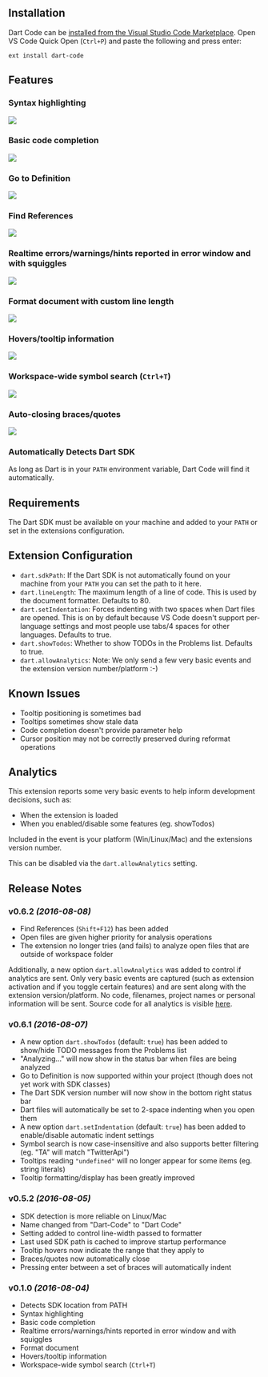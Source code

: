 ## Installation

Dart Code can be [installed from the Visual Studio Code Marketplace](https://marketplace.visualstudio.com/items?itemName=DanTup.dart-code). Open VS Code Quick Open (`Ctrl+P`) and paste the following and press enter:

    ext install dart-code

## Features

### Syntax highlighting

<img src="https://github.com/DanTup/Dart-Code/raw/master/media/syntax highlighting.gif" />

### Basic code completion

<img src="https://github.com/DanTup/Dart-Code/raw/master/media/code completion.gif" />

### Go to Definition

<img src="https://github.com/DanTup/Dart-Code/raw/master/media/go to definition.gif" />

### Find References

<img src="https://github.com/DanTup/Dart-Code/raw/master/media/find references.gif" />

### Realtime errors/warnings/hints reported in error window and with squiggles

<img src="https://github.com/DanTup/Dart-Code/raw/master/media/diagnostics.gif" />

### Format document with custom line length

<img src="https://github.com/DanTup/Dart-Code/raw/master/media/format code.gif" />

### Hovers/tooltip information

<img src="https://github.com/DanTup/Dart-Code/raw/master/media/tooltips.gif" />

### Workspace-wide symbol search (`Ctrl+T`)

<img src="https://github.com/DanTup/Dart-Code/raw/master/media/search.gif" />

### Auto-closing braces/quotes

<img src="https://github.com/DanTup/Dart-Code/raw/master/media/braces.gif" />

### Automatically Detects Dart SDK

As long as Dart is in your `PATH` environment variable, Dart Code will find it automatically.

## Requirements

The Dart SDK must be available on your machine and added to your `PATH` or set in the extensions configuration.

## Extension Configuration

- `dart.sdkPath`: If the Dart SDK is not automatically found on your machine from your `PATH` you can set the path to it here.
- `dart.lineLength`: The maximum length of a line of code. This is used by the document formatter. Defaults to 80.
- `dart.setIndentation`: Forces indenting with two spaces when Dart files are opened. This is on by default because VS Code doesn't support per-language settings and most people use tabs/4 spaces for other languages. Defaults to true.
- `dart.showTodos`: Whether to show TODOs in the Problems list. Defaults to true.
- `dart.allowAnalytics`: Note: We only send a few very basic events and the extension version number/platform :-)

## Known Issues

- Tooltip positioning is sometimes bad
- Tooltips sometimes show stale data
- Code completion doesn't provide parameter help
- Cursor position may not be correctly preserved during reformat operations

## Analytics

This extension reports some very basic events to help inform development decisions, such as:

- When the extension is loaded
- When you enabled/disable some features (eg. showTodos)

Included in the event is your platform (Win/Linux/Mac) and the extensions version number.

This can be disabled via the `dart.allowAnalytics` setting.  

## Release Notes

### v0.6.2 *(2016-08-08)*

- Find References (`Shift+F12`) has been added
- Open files are given higher priority for analysis operations
- The extension no longer tries (and fails) to analyze open files that are outside of workspace folder

Additionally, a new option `dart.allowAnalytics` was added to control if analytics are sent. Only very basic events are captured (such as extension activation and if you toggle certain features) and are sent along with the extension version/platform. No code, filenames, project names or personal information will be sent. Source code for all analytics is visible [here](https://github.com/DanTup/Dart-Code/blob/master/src/analytics.ts).

### v0.6.1 *(2016-08-07)*

- A new option `dart.showTodos` (default: `true`) has been added to show/hide TODO messages from the Problems list
- "Analyzing…" will now show in the status bar when files are being analyzed
- Go to Definition is now supported within your project (though does not yet work with SDK classes)
- The Dart SDK version number will now show in the bottom right status bar
- Dart files will automatically be set to 2-space indenting when you open them
- A new option `dart.setIndentation` (default: `true`) has been added to enable/disable automatic indent settings 
- Symbol search is now case-insensitive and also supports better filtering (eg. "TA" will match "TwitterApi")
- Tooltips reading `"undefined"` will no longer appear for some items (eg. string literals)
- Tooltip formatting/display has been greatly improved

### v0.5.2 *(2016-08-05)*

- SDK detection is more reliable on Linux/Mac
- Name changed from "Dart-Code" to "Dart Code"
- Setting added to control line-width passed to formatter
- Last used SDK path is cached to improve startup performance
- Tooltip hovers now indicate the range that they apply to
- Braces/quotes now automatically close
- Pressing enter between a set of braces will automatically indent

### v0.1.0 *(2016-08-04)*

- Detects SDK location from PATH
- Syntax highlighting
- Basic code completion
- Realtime errors/warnings/hints reported in error window and with squiggles
- Format document
- Hovers/tooltip information
- Workspace-wide symbol search (`Ctrl+T`)
